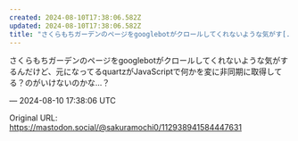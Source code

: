 ```yaml
---
created: 2024-08-10T17:38:06.582Z
updated: 2024-08-10T17:38:06.582Z
title: "さくらもちガーデンのページをgooglebotがクロールしてくれないような気がす[...]"
---
```


<p>さくらもちガーデンのページをgooglebotがクロールしてくれないような気がするんだけど、元になってるquartzがJavaScriptで何かを変に非同期に取得してる？のがいけないのかな…？</p>

&mdash; 2024-08-10 17:38:06 UTC

Original URL: https://mastodon.social/@sakuramochi0/112938941584447631
